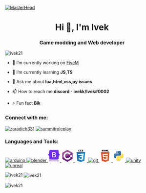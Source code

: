 [![MasterHead](https://api.time.com/wp-content/uploads/2014/06/2014-06-16-20_05_34.gif)](https://discord.gg/summitroleplay)
<h1 align="center">Hi 👋, I'm Ivek</h1>
<h3 align="center">Game modding and Web developer</h3>
<p align="left"> <img src="https://komarev.com/ghpvc/?username=ivek21&label=Profile%20views&color=0e75b6&style=flat" alt="ivek21" /> </p>

- 🔭 I’m currently working on [FiveM](https://fivem.net)

- 🌱 I’m currently learning **JS,TS**

- 💬 Ask me about **lua,html,css,py issues**

- 📫 How to reach me **discord - ivekk/Ivek#0002**

- ⚡ Fun fact **Bik**

<h3 align="left">Connect with me:</h3>
<p align="left">
<a href="https://instagram.com/zaradich331" target="blank"><img align="center" src="https://raw.githubusercontent.com/rahuldkjain/github-profile-readme-generator/master/src/images/icons/Social/instagram.svg" alt="zaradich331" height="30" width="40" /></a>
<a href="https://discord.gg/summitroleplay" target="blank"><img align="center" src="https://raw.githubusercontent.com/rahuldkjain/github-profile-readme-generator/master/src/images/icons/Social/discord.svg" alt="summitroleplay" height="30" width="40" /></a>
</p>

<h3 align="left">Languages and Tools:</h3>
<p align="left"> <a href="https://www.arduino.cc/" target="_blank" rel="noreferrer"> <img src="https://cdn.worldvectorlogo.com/logos/arduino-1.svg" alt="arduino" width="40" height="40"/> </a> <a href="https://www.blender.org/" target="_blank" rel="noreferrer"> <img src="https://download.blender.org/branding/community/blender_community_badge_white.svg" alt="blender" width="40" height="40"/> </a> <a href="https://getbootstrap.com" target="_blank" rel="noreferrer"> <img src="https://raw.githubusercontent.com/devicons/devicon/master/icons/bootstrap/bootstrap-plain-wordmark.svg" alt="bootstrap" width="40" height="40"/> </a> <a href="https://www.w3schools.com/cs/" target="_blank" rel="noreferrer"> <img src="https://raw.githubusercontent.com/devicons/devicon/master/icons/csharp/csharp-original.svg" alt="csharp" width="40" height="40"/> </a> <a href="https://www.w3schools.com/css/" target="_blank" rel="noreferrer"> <img src="https://raw.githubusercontent.com/devicons/devicon/master/icons/css3/css3-original-wordmark.svg" alt="css3" width="40" height="40"/> </a> <a href="https://git-scm.com/" target="_blank" rel="noreferrer"> <img src="https://www.vectorlogo.zone/logos/git-scm/git-scm-icon.svg" alt="git" width="40" height="40"/> </a> <a href="https://www.w3.org/html/" target="_blank" rel="noreferrer"> <img src="https://raw.githubusercontent.com/devicons/devicon/master/icons/html5/html5-original-wordmark.svg" alt="html5" width="40" height="40"/> </a> <a href="https://www.python.org" target="_blank" rel="noreferrer"> <img src="https://raw.githubusercontent.com/devicons/devicon/master/icons/python/python-original.svg" alt="python" width="40" height="40"/> </a> <a href="https://unity.com/" target="_blank" rel="noreferrer"> <img src="https://www.vectorlogo.zone/logos/unity3d/unity3d-icon.svg" alt="unity" width="40" height="40"/> </a> <a href="https://unrealengine.com/" target="_blank" rel="noreferrer"> <img src="https://raw.githubusercontent.com/kenangundogan/fontisto/036b7eca71aab1bef8e6a0518f7329f13ed62f6b/icons/svg/brand/unreal-engine.svg" alt="unreal" width="40" height="40"/> </a> </p>

<p><img align="left" src="https://github-readme-stats.vercel.app/api/top-langs?username=ivek21&show_icons=true&locale=en&layout=compact" alt="ivek21" /></p>

<p>&nbsp;<img align="center" src="https://github-readme-stats.vercel.app/api?username=ivek21&show_icons=true&locale=en" alt="ivek21" /></p>

<p><img align="center" src="https://github-readme-streak-stats.herokuapp.com/?user=ivek21&" alt="ivek21" /></p>
